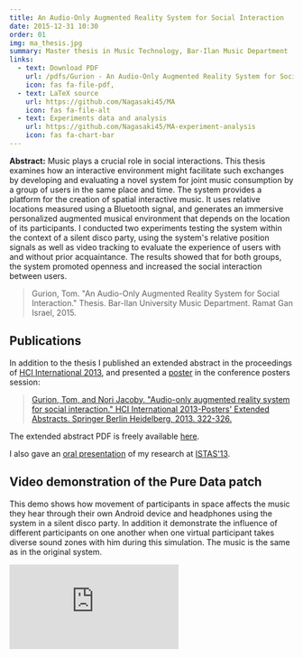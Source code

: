 ```yaml
---
title: An Audio-Only Augmented Reality System for Social Interaction
date: 2015-12-31 10:30
order: 01
img: ma_thesis.jpg
summary: Master thesis in Music Technology, Bar-Ilan Music Department
links:
  - text: Download PDF
    url: /pdfs/Gurion - An Audio-Only Augmented Reality System for Social Interaction.pdf
    icon: fas fa-file-pdf,
  - text: LaTeX source
    url: https://github.com/Nagasaki45/MA
    icon: fas fa-file-alt
  - text: Experiments data and analysis
    url: https://github.com/Nagasaki45/MA-experiment-analysis
    icon: fas fa-chart-bar
---
```


**Abstract:** Music plays a crucial role in social interactions. This
thesis examines how an interactive environment might facilitate such
exchanges by developing and evaluating a novel system for joint music
consumption by a group of users in the same place and time. The system
provides a platform for the creation of spatial interactive music. It
uses relative locations measured using a Bluetooth signal, and generates
an immersive personalized augmented musical environment that depends on
the location of its participants. I conducted two experiments testing
the system within the context of a silent disco party, using the
system's relative position signals as well as video tracking to
evaluate the experience of users with and without prior acquaintance.
The results showed that for both groups, the system promoted openness
and increased the social interaction between users.

> Gurion, Tom. "An Audio-Only Augmented Reality System for Social
> Interaction." Thesis. Bar-Ilan University Music Department. Ramat Gan
> Israel, 2015.

## Publications

In addition to the thesis I published an extended abstract in the
proceedings of [HCI International 2013](http://hcii2013.org/), and
presented a [poster](/pdfs/HCI2013%20poster.pdf) in the conference
posters session:

> [Gurion, Tom, and Nori Jacoby. "Audio-only augmented reality system
> for social interaction." HCI International 2013-Posters' Extended
> Abstracts. Springer Berlin Heidelberg, 2013.
> 322-326.](http://link.springer.com/chapter/10.1007%2F978-3-642-39473-7_65)

The extended abstract PDF is freely available
[here](/pdfs/Gurion%20and%20Jacoby%20-%20Audio-Only%20Augmented%20Reality%20System%20for%20Social%20Interaction.pdf).

I also gave an [oral
presentation](http://www.slideshare.net/Nagasaki45/audioonly-augmented-reality-system-for-social-interaction)
of my research at [ISTAS'13](http://sites.ieee.org/istas-2013/).

## Video demonstration of the Pure Data patch

This demo shows how movement of participants in space affects the music
they hear through their own Android device and headphones using the
system in a silent disco party. In addition it demonstrate the influence
of different participants on one another when one virtual participant
takes diverse sound zones with him during this simulation. The music is
the same as in the original system.

<div class="youtube youtube-16x9">
<iframe src="https://www.youtube.com/embed/2kJoeD2iWBA" allowfullscreen seamless frameBorder="0"></iframe>
</div>
